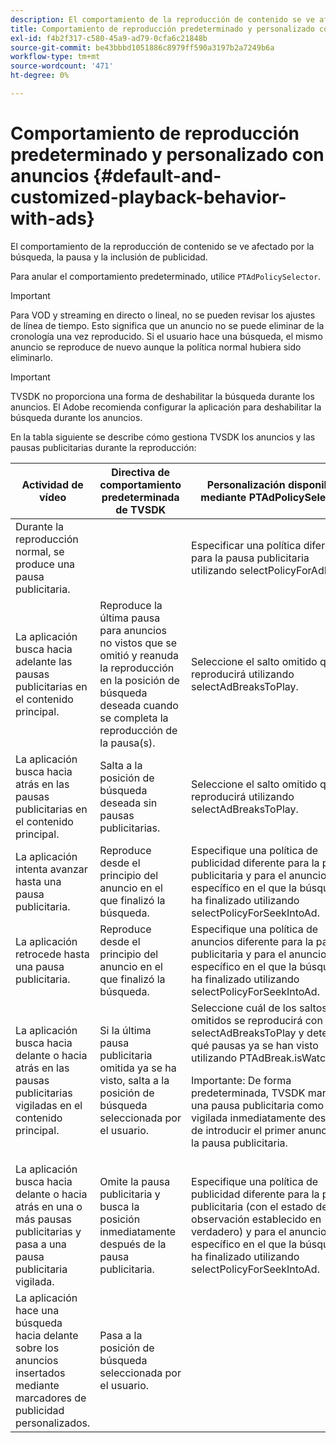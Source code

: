 ```yaml
---
description: El comportamiento de la reproducción de contenido se ve afectado por la búsqueda, la pausa y la inclusión de publicidad.
title: Comportamiento de reproducción predeterminado y personalizado con anuncios
exl-id: f4b2f317-c580-45a9-ad79-0cfa6c21848b
source-git-commit: be43bbbd1051886c8979ff590a3197b2a7249b6a
workflow-type: tm+mt
source-wordcount: '471'
ht-degree: 0%

---
```


# Comportamiento de reproducción predeterminado y personalizado con anuncios {#default-and-customized-playback-behavior-with-ads}

El comportamiento de la reproducción de contenido se ve afectado por la búsqueda, la pausa y la inclusión de publicidad.

Para anular el comportamiento predeterminado, utilice `PTAdPolicySelector`.

>[!IMPORTANT]
>
>Para VOD y streaming en directo o lineal, no se pueden revisar los ajustes de línea de tiempo. Esto significa que un anuncio no se puede eliminar de la cronología una vez reproducido. Si el usuario hace una búsqueda, el mismo anuncio se reproduce de nuevo aunque la política normal hubiera sido eliminarlo.

>[!IMPORTANT]
>
>TVSDK no proporciona una forma de deshabilitar la búsqueda durante los anuncios. El Adobe recomienda configurar la aplicación para deshabilitar la búsqueda durante los anuncios.

En la tabla siguiente se describe cómo gestiona TVSDK los anuncios y las pausas publicitarias durante la reproducción:

<table id="table_466538B1C2A646B89EB4F9AA111203BE"> 
 <thead> 
  <tr> 
   <th colname="col1" class="entry"><b>Actividad de vídeo</b></th> 
   <th colname="col2" class="entry"><b>Directiva de comportamiento predeterminada de TVSDK</b></th> 
   <th colname="col3" class="entry"><b>Personalización disponible mediante PTAdPolicySelector</b></th>
  </tr>
 </thead>
 <tbody> 
  <tr> 
   <td colname="col1"> Durante la reproducción normal, se produce una pausa publicitaria. </td> 
   <td colname="col2"></td> 
   <td colname="col3">Especificar una política diferente para la pausa publicitaria utilizando <span class="codeph"> selectPolicyForAdBreak</span>. </td> 
  </tr> 
  <tr> 
   <td colname="col1"> La aplicación busca hacia adelante las pausas publicitarias en el contenido principal. </td> 
   <td colname="col2"> Reproduce la última pausa para anuncios no vistos que se omitió y reanuda la reproducción en la posición de búsqueda deseada cuando se completa la reproducción de la pausa(s). </td> 
   <td colname="col3">Seleccione el salto omitido que se reproducirá utilizando <span class="codeph"> selectAdBreaksToPlay</span>. </td> 
  </tr> 
  <tr> 
   <td colname="col1"> La aplicación busca hacia atrás en las pausas publicitarias en el contenido principal. </td> 
   <td colname="col2"> Salta a la posición de búsqueda deseada sin pausas publicitarias. </td> 
   <td colname="col3">Seleccione el salto omitido que se reproducirá utilizando <span class="codeph"> selectAdBreaksToPlay</span>.                      </td> 
  </tr> 
  <tr> 
   <td colname="col1"> La aplicación intenta avanzar hasta una pausa publicitaria. </td> 
   <td colname="col2"> Reproduce desde el principio del anuncio en el que finalizó la búsqueda. </td> 
   <td colname="col3">Especifique una política de publicidad diferente para la pausa publicitaria y para el anuncio específico en el que la búsqueda ha finalizado utilizando <span class="codeph"> selectPolicyForSeekIntoAd</span>. </td> 
  </tr> 
  <tr> 
   <td colname="col1"> La aplicación retrocede hasta una pausa publicitaria. </td> 
   <td colname="col2"> Reproduce desde el principio del anuncio en el que finalizó la búsqueda. </td> 
   <td colname="col3">Especifique una política de anuncios diferente para la pausa publicitaria y para el anuncio específico en el que la búsqueda ha finalizado utilizando <span class="codeph"> selectPolicyForSeekIntoAd</span>. </td> 
  </tr> 
  <tr> 
   <td colname="col1"> La aplicación busca hacia delante o hacia atrás en las pausas publicitarias vigiladas en el contenido principal. </td> 
   <td colname="col2"> Si la última pausa publicitaria omitida ya se ha visto, salta a la posición de búsqueda seleccionada por el usuario. </td> 
   <td colname="col3">Seleccione cuál de los saltos omitidos se reproducirá con <span class="codeph"> selectAdBreaksToPlay</span> y determine qué pausas ya se han visto utilizando <span class="codeph"> PTAdBreak.isWatched</span>. <p> <p>Importante: De forma predeterminada, TVSDK marca una pausa publicitaria como vigilada inmediatamente después de introducir el primer anuncio en la pausa publicitaria. </p> </p> </td> 
  </tr> 
  <tr> 
   <td colname="col1"> La aplicación busca hacia delante o hacia atrás en una o más pausas publicitarias y pasa a una pausa publicitaria vigilada. </td> 
   <td colname="col2"> Omite la pausa publicitaria y busca la posición inmediatamente después de la pausa publicitaria. </td> 
   <td colname="col3">Especifique una política de publicidad diferente para la pausa publicitaria (con el estado de observación establecido en verdadero) y para el anuncio específico en el que la búsqueda ha finalizado utilizando <span class="codeph"> selectPolicyForSeekIntoAd</span>. </td> 
  </tr> 
  <tr> 
   <td colname="col1"> La aplicación hace una búsqueda hacia delante sobre los anuncios insertados mediante marcadores de publicidad personalizados. </td> 
   <td colname="col2"> Pasa a la posición de búsqueda seleccionada por el usuario. </td> 
   <td colname="col3"></td> 
  </tr> 
 </tbody> 
</table>
